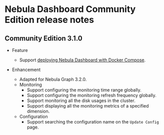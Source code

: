 # Nebula Dashboard Community Edition release notes

## Community Edition 3.1.0

- Feature
  - Support [deploying Nebula Dashboard with Docker Compose](../../nebula-dashboard/2.deploy-dashboard.md).

- Enhancement
  - Adapted for Nebula Graph 3.2.0.
  - Monitoring
    - Support configuring the monitoring time range globally.
    - Support configuring the monitoring refresh frequency globally.
    - Support monitoring all the disk usages in the cluster.
    - Support displaying all the monitoring metrics of a specified dimension.
  - Configuration
    - Support searching the configuration name on the `Update Config` page.
